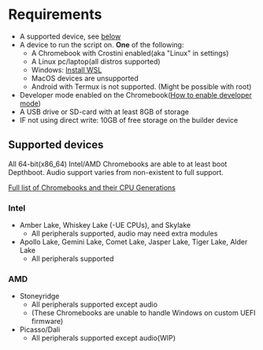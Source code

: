 # Requirements
* A supported device, see [below](#supported-devices)
* A device to run the script on. **One** of the following:
  * A Chromebook with Crostini enabled(aka "Linux" in settings)
  * A Linux pc/laptop(all distros supported)
  * Windows: [Install WSL](https://ubuntu.com/tutorials/install-ubuntu-on-wsl2-on-windows-10#1-overview)
  * MacOS devices are unsupported
  * Android with Termux is not supported. (Might be possible with root)
* Developer mode enabled on the Chromebook([How to enable developer mode](https://www.androidauthority.com/how-to-enable-developer-mode-on-a-chromebook-906688/))
* A USB drive or SD-card with at least 8GB of storage
* IF not using direct write: 10GB of free storage on the builder device

## Supported devices
All 64-bit(x86_64) Intel/AMD Chromebooks are able to at least boot Depthboot. Audio support varies from non-existent to full support.

[Full list of Chromebooks and their CPU Generations](https://mrchromebox.tech/#devices)

### Intel

* Amber Lake, Whiskey Lake (-UE CPUs), and Skylake
  * All peripherals supported, audio may need extra modules
* Apollo Lake, Gemini Lake, Comet Lake, Jasper Lake, Tiger Lake, Alder Lake
  * All peripherals supported

### AMD

* Stoneyridge
  * All peripherals supported except audio
  * (These Chromebooks are unable to handle Windows on custom UEFI firmware)
* Picasso/Dali
  * All peripherals supported except audio(WIP)
